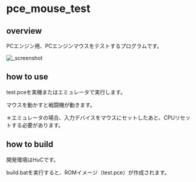 # pce_mouse_test

## overview

PCエンジン用、PCエンジンマウスをテストするプログラムです。

![_screenshot](https://user-images.githubusercontent.com/5597377/177098976-587741da-4879-4eec-8b20-ef93dc601ae0.png)

## how to use

test.pceを実機またはエミュレータで実行します。

マウスを動かすと戦闘機が動きます。

＊エミュレータの場合、入力デバイスをマウスにセットしたあと、CPUリセットする必要があります。

## how to build

開発環境はHuCです。

build.batを実行すると、ROMイメージ（test.pce）が作成されます。
